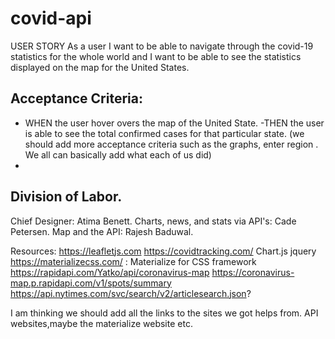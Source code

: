 # covid-api
USER STORY
As a user I want to be able to navigate through the covid-19 statistics for the whole world and I want to be 
able to see the statistics displayed on the map for the United States.

## Acceptance Criteria:
- WHEN the user hover overs the map of the United State.
-THEN the user is able to see the total confirmed cases for that particular state.
 (we should add more acceptance criteria such as  the graphs, enter region . We all can basically add what each of us did)
-
 
 
 
 
 
 ## Division of Labor.
 Chief Designer: Atima Benett.
 Charts, news, and stats via API's: Cade Petersen.
 Map and the API: Rajesh Baduwal.
 
 
 
Resources:
https://leafletjs.com 
https://covidtracking.com/ 
Chart.js
jquery
https://materializecss.com/ : Materialize for CSS framework
https://rapidapi.com/Yatko/api/coronavirus-map
https://coronavirus-map.p.rapidapi.com/v1/spots/summary
https://api.nytimes.com/svc/search/v2/articlesearch.json?

 I am thinking we should add all the links to the sites we got helps from. API websites,maybe the materialize website etc.
 
